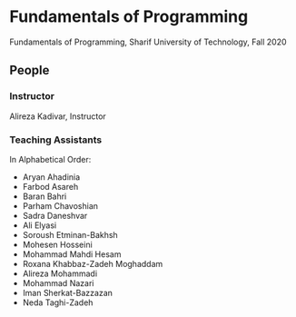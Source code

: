 # Fundamentals of Programming
Fundamentals of Programming, Sharif University of Technology, Fall 2020

## People

### Instructor
Alireza Kadivar, Instructor

### Teaching Assistants
In Alphabetical Order:
- Aryan Ahadinia
- Farbod Asareh
- Baran Bahri
- Parham Chavoshian
- Sadra Daneshvar
- Ali Elyasi
- Soroush Etminan-Bakhsh
- Mohesen Hosseini
- Mohammad Mahdi Hesam
- Roxana Khabbaz-Zadeh Moghaddam
- Alireza Mohammadi
- Mohammad Nazari
- Iman Sherkat-Bazzazan
- Neda Taghi-Zadeh
